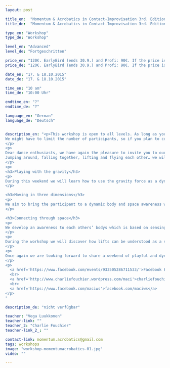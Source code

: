 ```yaml
---
layout: post

title_en:  "Momentum & Acrobatics in Contact-Improvisation 3rd. Edition"
title_de:  "Momentum & Acrobatics in Contact-Improvisation 3rd. Edition"

type_en: "Workshop"
type_de: "Workshop"

level_en: "Advanced"
level_de: "Fortgeschritten"

price_en: "120€. EarlyBird (ends 30.9.) and Profi: 90€. If the price is a problem for you, contact us."
price_de: "120€. EarlyBird (ends 30.9.) and Profi: 90€. If the price is a problem for you, contact us."

date_en: "17. & 18.10.2015"
date_de: "17. & 18.10.2015"

time_en: "10 am"
time_de: "10:00 Uhr"

endtime_en: "?"
endtime_de: "?"

language_en: "German"
language_de: "Deutsch"


description_en: "<p>This workshop is open to all levels. As long as you like to move and are willing to let yourself being taken by the dynamic of the movement, enjoying falling and flying, you are welcome to join!
We might have to limit the number of participants, so if you plan to come please register early on.
</p>
<p>
Dear dance enthusiasts, we have again the pleasure to invite you to our next Contact-Improvisation workshop in Berlin! After two very fruitful and enjoyable meetings in Berlin and Leipzig we want to keep on sharing our research around the use of dynamics in Contact-Improvisation. Enjoying the momentum, more than ever!
Jumping around, falling together, lifting and flying each other… we will give you the possibility to discover various ways to play with the momentum, using it to feel, enjoy, create and sweat.
</p>
<p>
<h3>Playing with the gravity</h3>
<p>
During this weekend we will learn how to use the gravity force as a dynamic resource in our dance, finding ways to smoothly enter and leave physical contact while dancing together.
</p>

<h3>Moving in three dimensions</h3>
<p>
We aim to bring the participant to a dynamic body and space awareness which allows them to fully sense and spread their movement in three dimensions. This awareness gives us more freedom in our dance… and we can get more and more crazy in our improvisations!
</p>

<h3>Connecting through space</h3>
<p>
We develop an awareness to each others’ bodys which is based on sensing the movement of our gravity center. Through this awareness we become able to feel each others’ intentions in and out of physical contacts. In this frame we can open our dance to the space and become able to enjoy more freedom and more energy in our movements.
</p>
<p>
During the workshop we will discover how lifts can be understood as a smooth weight transfer between two connected centers; that falling can be experienced as a simple change of system; and that weight can be shared without contact, by becoming sensitive to our partner’s intentions. We can then let ourselves fall into fluent level changes, lifts and displacements through space.
</p>
<p>
Once again we are looking forward to share a weekend of playful and dynamic dances with you!
</p>
<p>
  <a href='https://www.facebook.com/events/933505286711533/'>Facebook Event</a> 
  <br>
  <a href='http://www.charliefouchier.wordpress.com/maci'>charliefouchier.wordpress.com/maci</a>
  <br>
  <a href='https://www.facebook.com/maciws'>facebook.com/maciws</a>
</p>
"

description_de: "nicht verfügbar"

teacher: "Vega Luukkonen"
teacher-link: ""
teacher_2: "Charlie Fouchier"
teacher-link_2_: ""

contact-link: momentum.acrobatics@gmail.com
tags: workshops
image: "workshop-momentumacrobatics-01.jpg"
video: ""

---
```


